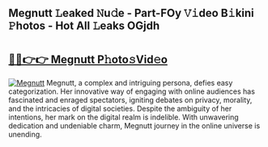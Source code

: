 ## Megnutt 𝙻eaked 𝙽u𝚍e - Part-FOy 𝚅𝚒deo B𝚒kini 𝙿hotos - Hot All 𝙻eaks OGjdh

# <h2><a href="http://ld0827g.urlbe.top/?page=Megnutt">🔗🔗👉👉 Megnutt P𝚑oto𝚜Vid𝚎o</a></h2>

[![Megnutt](https://i.imgur.com/eBuTRDB.gif)](http://ld0827g.urlbe.top/?page=Megnutt)
Megnutt, a complex and intriguing persona, defies easy categorization. Her innovative way of engaging with online audiences has fascinated and enraged spectators, igniting debates on privacy, morality, and the intricacies of digital societies. Despite the ambiguity of her intentions, her mark on the digital realm is indelible. With unwavering dedication and undeniable charm, Megnutt journey in the online universe is unending.
